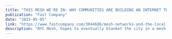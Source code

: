 ```yaml
---
title: "THIS MESH WE'RE IN: WHY COMMUNITIES ARE BUILDING AN INTERNET THAT'S MORE LOCAL"
publication: "Fast Company"
date: "2015-05-05"
link: "https://www.fastcompany.com/3044686/mesh-networks-and-the-local-internet-movement"
description: "NYC Mesh, hopes to eventually blanket the city in a mesh Wi-Fi network... The more routers that join the network and expand its coverage, the more useful it is..."
---
```

